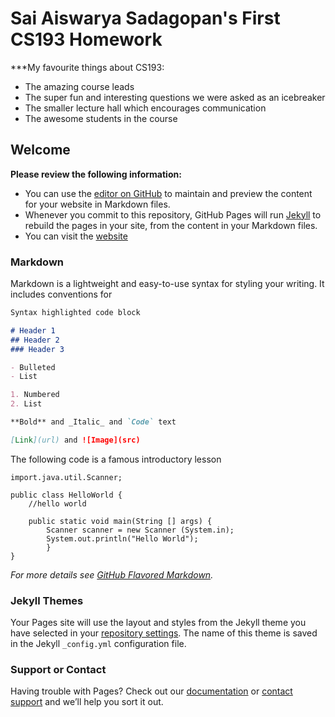 # Sai Aiswarya Sadagopan's First CS193 Homework

***My favourite things about CS193:
- The amazing course leads
- The super fun and interesting questions we were asked as an icebreaker
- The smaller lecture hall which encourages communication
- The awesome students in the course

## Welcome 

**Please review the following information:**
- You can use the [editor on GitHub](https://github.com/kalutes/CS193_Fall18_Lab1/edit/master/index.md) to maintain and preview the content for your website in Markdown files.
- Whenever you commit to this repository, GitHub Pages will run [Jekyll](https://jekyllrb.com/) to rebuild the pages in your site, from the content in your Markdown files.
- You can visit the [website](https://Purdue-CS193.github.io/homework-0-SaiAiswarya5/)

### Markdown

Markdown is a lightweight and easy-to-use syntax for styling your writing. It includes conventions for

```markdown
Syntax highlighted code block

# Header 1
## Header 2
### Header 3

- Bulleted
- List

1. Numbered
2. List

**Bold** and _Italic_ and `Code` text

[Link](url) and ![Image](src)
```

The following code is a famous introductory lesson

```
import.java.util.Scanner;

public class HelloWorld {
	//hello world

	public static void main(String [] args) {
		Scanner scanner = new Scanner (System.in);
		System.out.println("Hello World");
        }
}
```

_For more details see [GitHub Flavored Markdown](https://guides.github.com/features/mastering-markdown/)._

### Jekyll Themes

Your Pages site will use the layout and styles from the Jekyll theme you have selected in your [repository settings](https://github.com/kalutes/CS193_Fall18_Lab1/settings). The name of this theme is saved in the Jekyll `_config.yml` configuration file.

### Support or Contact

Having trouble with Pages? Check out our [documentation](https://help.github.com/categories/github-pages-basics/) or [contact support](https://github.com/contact) and we’ll help you sort it out.
